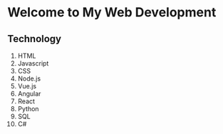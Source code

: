 <h1> Welcome to My Web Development</h1>
<h2> Technology</h2>
<ol>
  <li>HTML</li>
  <li>Javascript</li>
  <li>CSS</li>
  <li>Node.js</li>
  <li>Vue.js</li>
  <li>Angular</li>
  <li>React</li>
  <li>Python</li>
  <li>SQL</li>
  <li>C#</li>
  </ol>
